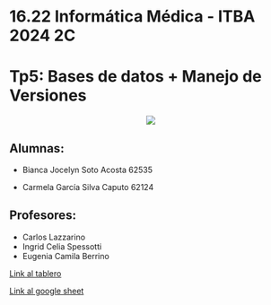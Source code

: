 # 16.22 Informática Médica - ITBA 2024 2C

# Tp5: Bases de datos + Manejo de Versiones

<p align="center">
   <img src="imágenes/logo itba" >
  </p>

## **Alumnas:**

* Bianca Jocelyn Soto Acosta 62535

* Carmela García Silva Caputo 62124


## Profesores:
* Carlos Lazzarino
* Ingrid Celia Spessotti
* Eugenia Camila Berrino


[Link al tablero](https://lookerstudio.google.com/s/vJ2qlwIP-4g)

[Link al google sheet](shttps://docs.google.com/spreadsheets/d/1mndEZ1ExV7YyjxHOcqWXsxIFlrafnDbe9w99iSAN03Y/edit?usp=drivesdk)
